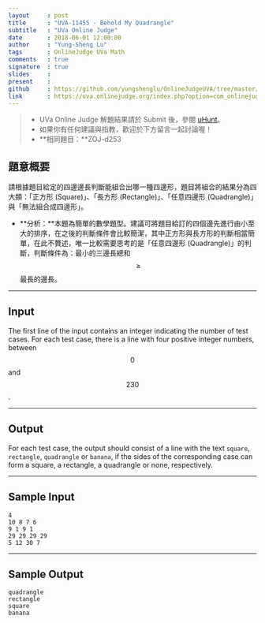 ```yaml
---
layout     : post
title      : "UVA-11455 - Behold My Quadrangle"
subtitle   : "UVa Online Judge"
date       : 2018-06-01 12:00:00
author     : "Yung-Sheng Lu"
tags       : OnlineJudge UVa Math
comments   : true
signature  : true
slides     : 
present    :
github     : https://github.com/yungshenglu/OnlineJudgeUVA/tree/master/UVA-11455
link       : https://uva.onlinejudge.org/index.php?option=com_onlinejudge&Itemid=8&page=show_problem&problem=2450
---
```


> * UVa Online Judge 解題結果請於 Submit 後，參閱 [uHunt](https://uhunt.onlinejudge.org/)。
> * 如果你有任何建議與指教，歡迎於下方留言一起討論喔！
> * **相同題目：**ZOJ-d253

## 題意概要

請根據題目給定的四邊邊長判斷能組合出哪一種四邊形，題目將組合的結果分為四大類：「正方形 (Square)」、「長方形 (Rectangle)」、「任意四邊形 (Quadrangle)」與「無法組合成四邊形」。

* **分析：**本題為簡單的數學題型。建議可將題目給訂的四個邊先進行由小至大的排序，在之後的判斷條件會比較簡潔，其中正方形與長方形的判斷相當簡單，在此不贅述，唯一比較需要思考的是「任意四邊形 (Quadrangle)」的判斷，判斷條件為：最小的三邊長總和 $$\ge$$ 最長的邊長。

---
## Input

The first line of the input contains an integer indicating the number of test cases. For each test case, there is a line with four positive integer numbers, between $$0$$ and $$230$$.

---
## Output

For each test case, the output should consist of a line with the text `square`, `rectangle`, `quadrangle` or `banana`, if the sides of the corresponding case can form a square, a rectangle, a quadrangle or none, respectively.

---
## Sample Input

```
4
10 8 7 6
9 1 9 1
29 29 29 29
5 12 30 7
```

---
## Sample Output

```
quadrangle
rectangle
square
banana
```